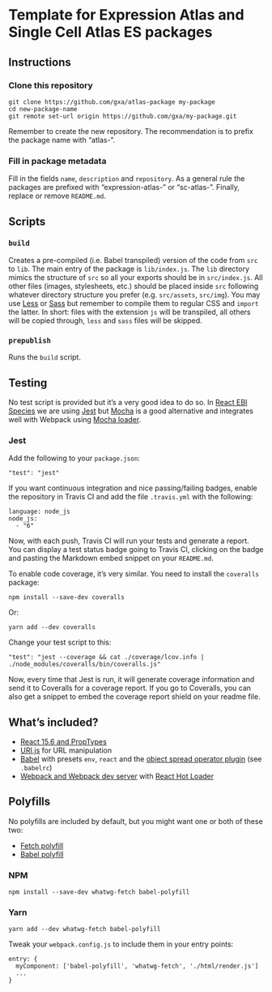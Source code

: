 # Template for Expression Atlas and Single Cell Atlas ES packages

## Instructions

### Clone this repository
```
git clone https://github.com/gxa/atlas-package my-package
cd new-package-name
git remote set-url origin https://github.com/gxa/my-package.git
```
Remember to create the new repository. The recommendation is to prefix the package name with “atlas-”.

### Fill in package metadata
Fill in the fields `name`, `description` and `repository`. As a general rule the packages are prefixed with 
“expression-atlas-” or “sc-atlas-”. Finally, replace or remove `README.md`.

## Scripts

### `build`
Creates a pre-compiled (i.e. Babel transpiled) version of the code from `src` to `lib`. The main entry of the package 
is `lib/index.js`. The `lib` directory mimics the structure of `src` so all your exports should be in  `src/index.js`. 
All other files (images, stylesheets, etc.) should be placed inside `src` following whatever directory structure you 
prefer (e.g. `src/assets`, `src/img`). You may use [Less](http://lesscss.org/) or [Sass](http://sass-lang.com/) but 
remember to compile them to regular CSS and `import` the latter. In short: files with the extension `js` will be 
transpiled, all others will be copied through, `less` and `sass` files will be skipped.

### `prepublish`
Runs the `build` script.

## Testing
No test script is provided but it’s a very good idea to do so. In 
[React EBI Species](https://github.com/wbazant/react-ebi-species) we are using [Jest](https://facebook.github.io/jest/)
but [Mocha](https://mochajs.org/) is a good alternative and integrates well with Webpack using 
[Mocha loader](https://github.com/webpack-contrib/mocha-loader).

### Jest
Add the following to your `package.json`:
```
"test": "jest"
```

If you want continuous integration and nice passing/failing badges, enable the repository in Travis CI and add the file 
`.travis.yml` with the following:
```
language: node_js
node_js:
  - "6"
```

Now, with each push, Travis CI will run your tests and generate a report. You can display a test status badge going to 
Travis CI, clicking on the badge and pasting the Markdown embed snippet on your `README.md`.

To enable code coverage, it’s very similar. You need to install the `coveralls` package:
```
npm install --save-dev coveralls
```

Or:
```
yarn add --dev coveralls
```

Change your test script to this:
```
"test": "jest --coverage && cat ./coverage/lcov.info | ./node_modules/coveralls/bin/coveralls.js"
```

Now, every time that Jest is run, it will generate coverage information and send it to Coveralls for a coverage report. 
If you go to Coveralls, you can also get a snippet to embed the coverage report shield on your readme file.


## What’s included?
- [React 15.6 and PropTypes](https://facebook.github.io/react/)
- [URI.js](https://medialize.github.io/URI.js/) for URL manipulation
- [Babel](https://babeljs.io/) with presets `env`, `react` and the [object spread operator plugin](https://babeljs.io/docs/plugins/transform-object-rest-spread/) (see `.babelrc`)
- [Webpack and Webpack dev server](https://webpack.js.org/) with [React Hot Loader](http://gaearon.github.io/react-hot-loader/)

## Polyfills
No polyfills are included by default, but you might want one or both of these two:
- [Fetch polyfill](https://github.com/github/fetch)
- [Babel polyfill](https://babeljs.io/docs/usage/polyfill/)

### NPM
```
npm install --save-dev whatwg-fetch babel-polyfill
```
### Yarn
```
yarn add --dev whatwg-fetch babel-polyfill
```
Tweak your `webpack.config.js` to include them in your entry points:
```
entry: {
  myComponent: ['babel-polyfill', 'whatwg-fetch', './html/render.js']
  ...
}
```
